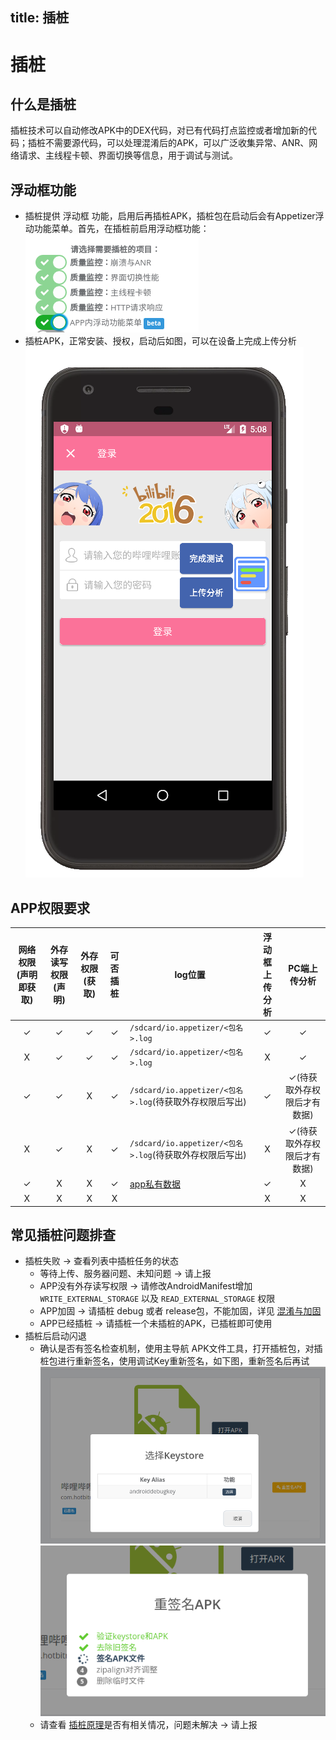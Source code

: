 title: 插桩
---

# 插桩

## 什么是插桩
插桩技术可以自动修改APK中的DEX代码，对已有代码打点监控或者增加新的代码；插桩不需要源代码，可以处理混淆后的APK，可以广泛收集异常、ANR、网络请求、主线程卡顿、界面切换等信息，用于调试与测试。

## 浮动框功能
* 插桩提供 浮动框 功能，启用后再插桩APK，插桩包在启动后会有Appetizer浮动功能菜单。首先，在插桩前启用浮动框功能：
![](enable-floating-menu.png)
* 插桩APK，正常安装、授权，启动后如图，可以在设备上完成上传分析
![](floating-menu.png)

## APP权限要求
| 网络权限(声明即获取) | 外存读写权限(声明) | 外存权限(获取) | 可否插桩 | log位置 | 浮动框上传分析 | PC端上传分析 |
| :---: | :---: | :---: | :---: | --- | :---: | :---: |
| ✓ | ✓ |  ✓ | ✓ | `/sdcard/io.appetizer/<包名>.log` | ✓ | ✓ |
| X | ✓ |  ✓ | ✓ | `/sdcard/io.appetizer/<包名>.log` | X | ✓ |
| ✓ | ✓ |  X | ✓ | `/sdcard/io.appetizer/<包名>.log`(待获取外存权限后写出) | ✓ | ✓(待获取外存权限后才有数据) |
| X | ✓ |  X | ✓ | `/sdcard/io.appetizer/<包名>.log`(待获取外存权限后写出) | X | ✓(待获取外存权限后才有数据) |
| ✓ | X | X | ✓ | [app私有数据](https://developer.android.com/training/data-storage/files.html#WriteInternalStorage) | ✓ | X |
| X | X | X | X |  | X | X |

## 常见插桩问题排查
* 插桩失败 -> 查看列表中插桩任务的状态
  * 等待上传、服务器问题、未知问题 -> 请上报
  * APP没有外存读写权限 -> 请修改AndroidManifest增加 `WRITE_EXTERNAL_STORAGE` 以及 `READ_EXTERNAL_STORAGE` 权限
  * APP加固 -> 请插桩 debug 或者 release包，不能加固，详见 [混淆与加固](advanced/obfuscation.html)
  * APP已经插桩 -> 请插桩一个未插桩的APK，已插桩即可使用
* 插桩后启动闪退
  * 确认是否有签名检查机制，使用主导航 APK文件工具，打开插桩包，对插桩包进行重新签名，使用调试Key重新签名，如下图，重新签名后再试
![](resign.png)
![](resign2.png)
  * 请查看 [插桩原理](advanced/under-the-hood-instrumentation.html)是否有相关情况，问题未解决 -> 请上报
